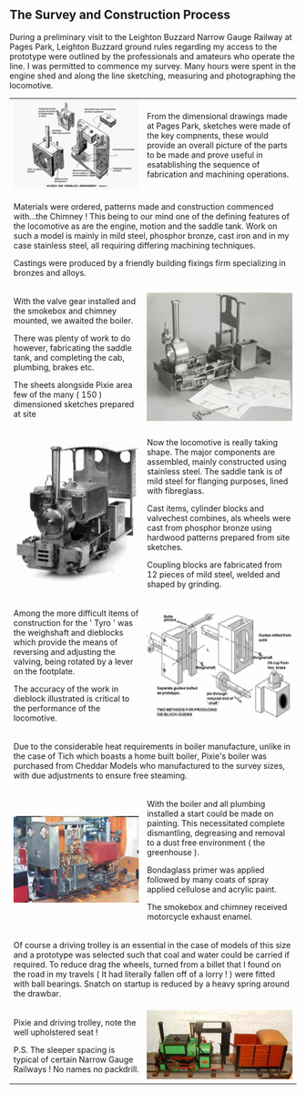 ## The Survey and Construction Process
During a preliminary visit to the Leighton Buzzard Narrow Gauge Railway at Pages Park, Leighton Buzzard
ground rules regarding my access to the prototype were outlined by the professionals and amateurs who operate the line.
I was permitted to commence my survey.
Many hours were spent in the engine shed and along the line sketching, measuring and photographing the locomotive.

<div align="center" class="image-table">
	<table>
		<tr>
			<td class="col2">
				<img src="/assets/jmm/pixiepic9.jpg">
			</td>
			<td class="col2">
				<p>From the dimensional drawings made at Pages Park, sketches were made of the key compnents, these would provide an overall picture of the parts to be made and prove useful in esatablishing the sequence of fabrication and machining operations.</p>
			</td>
		</tr>
		<tr>
			<td colspan="2">
				<p>Materials were ordered, patterns made and construction commenced with...the Chimney ! This being to our mind one of the defining features of the locomotive as are the engine, motion and the saddle tank. Work on such a model is mainly in mild steel, phosphor bronze, cast iron and in my case stainless steel, all requiring differing machining techniques.</p>
				<p>Castings were produced by a friendly building fixings firm specializing in bronzes and alloys.</p>
			</td>
		</tr>
		<tr>
			<td>
				<p>With the valve gear installed and the smokebox and chimney mounted, we awaited the boiler.</p>
				<p>There was plenty of work to do however, fabricating the saddle tank, and completing the cab, plumbing, brakes etc.</p>
				<p>The sheets alongside Pixie area few of the many ( 150 ) dimensioned sketches prepared at site</p>
			</td>
			<td>
				<img src="/assets/jmm/awaitingboiler.jpg">
			</td>
		</tr>
		<tr>
			<td>
				<img src="/assets/jmm/readyforboiler.jpg">
			</td>
			<td>
				<p>Now the locomotive is really taking shape. The major components are assembled, mainly constructed using stainless steel. The saddle tank is of mild steel for flanging purposes, lined with fibreglass.</p>
				<p>Cast items, cylinder blocks and valvechest combines, als wheels were cast from phosphor bronze using hardwood patterns prepared from site sketches.</p>
				<p>Coupling blocks are fabricated from 12 pieces of mild steel, welded and shaped by grinding.</p>
			</td>
		</tr>
		<tr>
			<td>
				<p>Among the more difficult items of construction for the ' Tyro ' was the weighshaft and dieblocks which provide the means of reversing and adjusting the valving, being rotated by a lever on the footplate.</p>
				<p>The accuracy of the work in dieblock illustrated is critical to the performance of the locomotive.</p>
			</td>
			<td>
				<img src="/assets/jmm/weighshaft.jpg">
			</td>
		</tr>
		<tr>
			<td colspan="2">
				<p>Due to the considerable heat requirements in boiler manufacture, unlike in the case of Tich which boasts a home built boiler, Pixie's boiler was purchased from Cheddar Models who manufactured to the survey sizes, with due adjustments to ensure free steaming.</p>
			</td>
		</tr>
		<tr>
			<td>
				<img src="/assets/jmm/paintingunderway1.jpg">
			</td>
			<td>
				<p>With the boiler and all plumbing installed a start could be made on painting. This necessitated complete dismantling, degreasing and removal to a dust free environment ( the greenhouse ).</p>
				<p>Bondaglass primer was applied followed by many coats of spray applied cellulose and acrylic paint.</p>
				<p>The smokebox and chimney received motorcycle exhaust enamel.</p>
			</td>
		</tr>
		<tr>
			<td colspan="2">
				<p>Of course a driving trolley is an essential in the case of models of this size and a prototype was selected such that coal and water could be carried if required. To reduce drag the wheels, turned from a billet that I found on the road in my travels ( It had literally fallen off of a lorry ! ) were fitted with ball bearings. Snatch on startup is reduced by a heavy spring around the drawbar.</p>
			</td>
		</tr>
		<tr>
			<td>
				<p>Pixie and driving trolley, note the well upholstered seat !</p>
				<p>P.S. The sleeper spacing is typical of certain Narrow Gauge Railways ! No names no packdrill.</p>
			</td>
			<td>
				<img src="/assets/jmm/pixieanddrivingtrolley.jpg">
			</td>
		</tr>
	</table>
</div>
